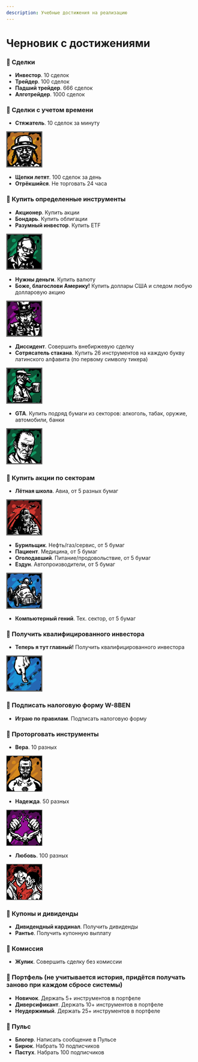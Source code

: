 ```yaml
---
description: Учебные достижения на реализацию
---
```


# Черновик с достижениями

### 🥇 Сделки

* **Инвестор**. 10 сделок
* **Трейдер**. 100 сделок
* **Падший трейдер**. 666 сделок
* **Алготрейдер**. 1000 сделок

### 🥇 Сделки с учетом времени

* **Стяжатель**. 10 сделок за минуту

![](../../.gitbook/assets/image%20%2821%29.png)

* **Щепки летят**. 100 сделок за день
* **Отрёкшийся**. Не торговать 24 часа

### 🥇 Купить определенные инструменты

* **Акционер**. Купить акции 
* **Бондарь**. Купить облигации
* **Разумный инвестор**. Купить ETF

![](../../.gitbook/assets/razumnyi_investor_01.png)

* **Нужны деньги**. Купить валюту
* **Боже, благослови Америку!** Купить доллары США и следом любую долларовую акцию

![](../../.gitbook/assets/image%20%2812%29.png)

* **Диссидент**. Совершить внебиржевую сделку
* **Сотрясатель стакана**. Купить 26 инструментов на каждую букву латинского алфавита \(по первому символу тикера\)

![](../../.gitbook/assets/sotryasatel_stakana_01.png)

* **GTA**. Купить подряд бумаги из секторов: алкоголь, табак, оружие, автомобили, банки

![](../../.gitbook/assets/gta_07.png)

### 🥇 Купить акции по секторам

* **Лётная школа**. Авиа, от 5 разных бумаг

![](../../.gitbook/assets/letnaya_shkola_01.png)

* **Бурильщик**. Нефть/газ/сервис, от 5 бумаг
* **Пациент**. Медицина, от 5 бумаг
* **Оголодавший**. Питание/продовольствие, от 5 бумаг
* **Ездун**. Автопроизводители, от 5 бумаг

![](../../.gitbook/assets/image%20%2814%29.png)

* **Компьютерный гений**. Тех. сектор, от 5 бумаг

### 🥇 Получить квалифицированного инвестора

* **Теперь я тут главный!** Получить квалифицированного инвестора

![](../../.gitbook/assets/image%20%2813%29.png)

### 🥇 Подписать налоговую форму W-8BEN

* **Играю по правилам**. Подписать налоговую форму

### 🥇 Проторговать инструменты

* **Вера**. 10 разных

![](../../.gitbook/assets/image%20%2816%29.png)

* **Надежда**. 50 разных

![](../../.gitbook/assets/image%20%2817%29.png)

* **Любовь**. 100 разных

![](../../.gitbook/assets/image%20%2815%29.png)

### 🥇 Купоны и дивиденды

* **Дивидендный кардинал**. Получить дивиденды
* **Рантье**. Получить купонную выплату

### 🥇 Комиссия

* **Жулик**. Совершить сделку без комиссии

### 🥇 Портфель \(не учитывается история, придётся получать заново при каждом сбросе системы\)

* **Новичок**. Держать 5+ инструментов в портфеле
* **Диверсификант**. Держать 10+ инструментов в портфеле
* **Неудержимый**. Держать 25+ инструментов в портфеле

### 🥇 Пульс

* **Блогер**. Написать сообщение в Пульсе
* **Бирюк**. Набрать 10 подписчиков
* **Пастух**. Набрать 100 подписчиков



